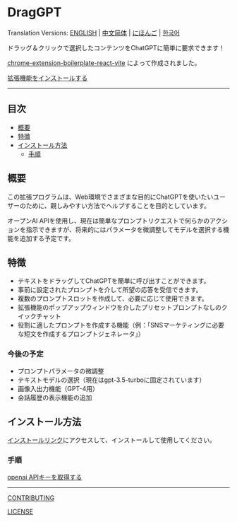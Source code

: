# DragGPT

Translation Versions: [ENGLISH](./README.md) | [中文简体](./README.zh-CN.md) | [にほんご](./README.ja.md) | [한국어](./README.ko.md)

ドラッグ＆クリックで選択したコンテンツをChatGPTに簡単に要求できます！

[chrome-extension-boilerplate-react-vite](https://github.com/Jonghakseo/chrome-extension-boilerplate-react-vite) によって作成されました。

[拡張機能をインストールする](chrome.google.com/webstore/detail/draggpt-easy-start-with-d/akgdgnhlglhelinkmnmiakgccdkghjbh)

---

## 目次

- [概要](#intro)
- [特徴](#features)
- [インストール方法](#installation)
  - [手順](#procedures)

## 概要 <a name="intro"></a>

この拡張プログラムは、Web環境でさまざまな目的にChatGPTを使いたいユーザーのために、親しみやすい方法でヘルプすることを目的としています。

オープンAI APIを使用し、現在は簡単なプロンプトリクエストで何らかのアクションを指示できますが、将来的にはパラメータを微調整してモデルを選択する機能を追加する予定です。

## 特徴 <a name="features"></a>
- テキストをドラッグしてChatGPTを簡単に呼び出すことができます。
- 事前に設定されたプロンプトを介して所望の応答を受信できます。
- 複数のプロンプトスロットを作成して、必要に応じて使用できます。
- 拡張機能のポップアップウィンドウを介したプリセットプロンプトなしのクイックチャット
- 役割に適したプロンプトを作成する機能（例：「SNSマーケティングに必要な短文を作成するプロンプトジェネレータ」）

### 今後の予定
- プロンプトパラメータの微調整
- テキストモデルの選択（現在はgpt-3.5-turboに固定されています）
- 画像入出力機能（GPT-4用）
- 会話履歴の表示機能の追加

## インストール方法 <a name="installation"></a>

[インストールリンク](https://chrome.google.com/webstore/detail/draggpt-easy-start-with-d/akgdgnhlglhelinkmnmiakgccdkghjbh)にアクセスして、インストールして使用してください。

### 手順 <a name="procedures"></a>

[openai APIキーを取得する](https://platform.openai.com/account/api-keys)

---

[CONTRIBUTING](./CONTRIBUTING.md)

[LICENSE](./LICENSE)
